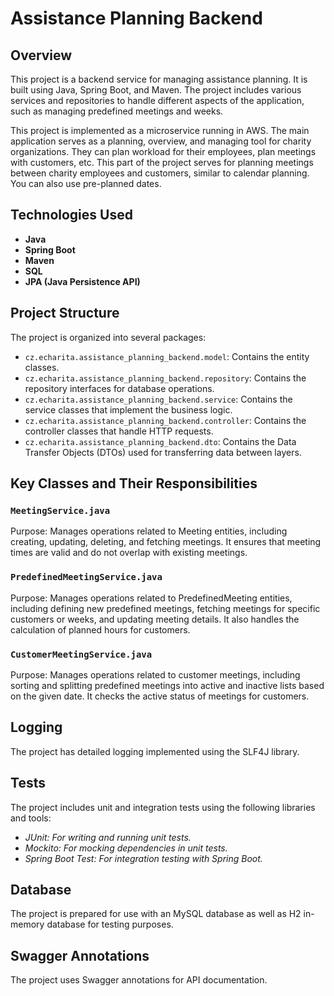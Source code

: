 
# Assistance Planning Backend

## Overview

This project is a backend service for managing assistance planning. It is built using Java, Spring Boot, and Maven. The project includes various services and repositories to handle different aspects of the application, such as managing predefined meetings and weeks.

This project is implemented as a microservice running in AWS. The main application serves as a planning, overview, and managing tool for charity organizations. They can plan workload for their employees, plan meetings with customers, etc. This part of the project serves for planning meetings between charity employees and customers, similar to calendar planning. You can also use pre-planned dates.

## Technologies Used

- **Java**
- **Spring Boot**
- **Maven**
- **SQL**
- **JPA (Java Persistence API)**

## Project Structure

The project is organized into several packages:

- `cz.echarita.assistance_planning_backend.model`: Contains the entity classes.
- `cz.echarita.assistance_planning_backend.repository`: Contains the repository interfaces for database operations.
- `cz.echarita.assistance_planning_backend.service`: Contains the service classes that implement the business logic.
- `cz.echarita.assistance_planning_backend.controller`: Contains the controller classes that handle HTTP requests.
- `cz.echarita.assistance_planning_backend.dto`: Contains the Data Transfer Objects (DTOs) used for transferring data between layers.

## Key Classes and Their Responsibilities

### `MeetingService.java`

Purpose: Manages operations related to Meeting entities, including creating, updating, deleting, and fetching meetings. It ensures that meeting times are valid and do not overlap with existing meetings.


### `PredefinedMeetingService.java`

Purpose: Manages operations related to PredefinedMeeting entities, including defining new predefined meetings, fetching meetings for specific customers or weeks, and updating meeting details. It also handles the calculation of planned hours for customers.


### `CustomerMeetingService.java`

Purpose: Manages operations related to customer meetings, including sorting and splitting predefined meetings into active and inactive lists based on the given date. It checks the active status of meetings for customers.

## Logging

The project has detailed logging implemented using the SLF4J library.



## Tests

The project includes unit and integration tests using the following libraries and tools:  
- *JUnit: For writing and running unit tests.*
- *Mockito: For mocking dependencies in unit tests.*
- *Spring Boot Test: For integration testing with Spring Boot.*



## Database

The project is prepared for use with an MySQL database as well as H2 in-memory database for testing purposes. 

## Swagger Annotations

The project uses Swagger annotations for API documentation.



